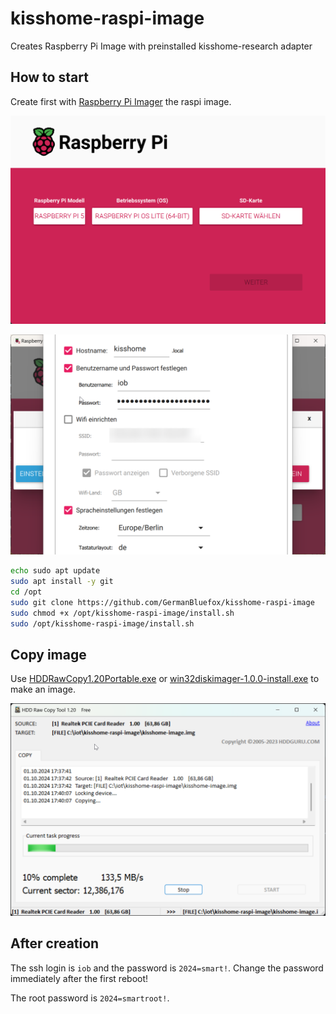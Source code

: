 # kisshome-raspi-image
Creates Raspberry Pi Image with preinstalled kisshome-research adapter

## How to start
Create first with [Raspberry Pi Imager](https://www.raspberrypi.com/software/) the raspi image.

![step1](step1.png)

![step2](step2.png)

```bash
echo sudo apt update
sudo apt install -y git
cd /opt
sudo git clone https://github.com/GermanBluefox/kisshome-raspi-image
sudo chmod +x /opt/kisshome-raspi-image/install.sh
sudo /opt/kisshome-raspi-image/install.sh
```

## Copy image
Use [HDDRawCopy1.20Portable.exe](https://hddguru.com/software/HDD-Raw-Copy-Tool/HDDRawCopy1.20Portable.exe) or [win32diskimager-1.0.0-install.exe](https://sourceforge.net/projects/win32diskimager/files/latest/download) to make an image.

![step2](step3.png)


## After creation
The ssh login is `iob` and the password is `2024=smart!`. Change the password immediately after the first reboot!

The root password is `2024=smartroot!`.
